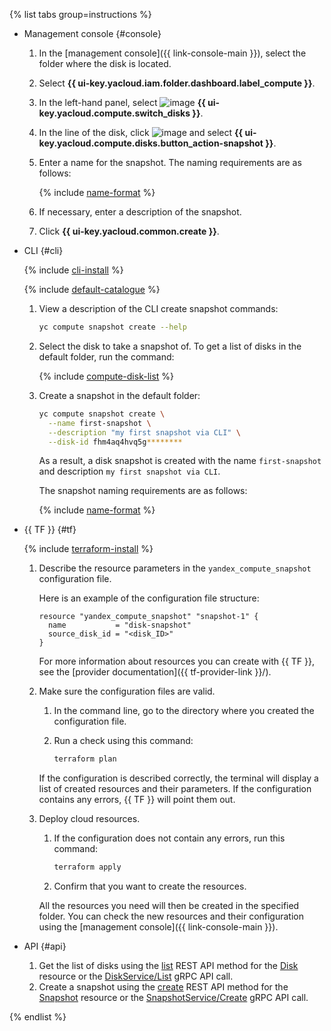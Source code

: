{% list tabs group=instructions %}

- Management console {#console}

   1. In the [management console]({{ link-console-main }}), select the folder where the disk is located.
   1. Select **{{ ui-key.yacloud.iam.folder.dashboard.label_compute }}**.
   1. In the left-hand panel, select ![image](../../_assets/compute/disks-pic.svg) **{{ ui-key.yacloud.compute.switch_disks }}**.
   1. In the line of the disk, click ![image](../../_assets/horizontal-ellipsis.svg) and select **{{ ui-key.yacloud.compute.disks.button_action-snapshot }}**.
   1. Enter a name for the snapshot. The naming requirements are as follows:

      {% include [name-format](../name-format.md) %}

   1. If necessary, enter a description of the snapshot.
   1. Click **{{ ui-key.yacloud.common.create }}**.

- CLI {#cli}

   {% include [cli-install](../cli-install.md) %}

   {% include [default-catalogue](../default-catalogue.md) %}

   1. View a description of the CLI create snapshot commands:

      ```bash
      yc compute snapshot create --help
      ```

   1. Select the disk to take a snapshot of. To get a list of disks in the default folder, run the command:

      {% include [compute-disk-list](../compute/disk-list.md) %}

   1. Create a snapshot in the default folder:

      ```bash
      yc compute snapshot create \
        --name first-snapshot \
        --description "my first snapshot via CLI" \
        --disk-id fhm4aq4hvq5g********
      ```

      As a result, a disk snapshot is created with the name `first-snapshot` and description `my first snapshot via CLI`.

      The snapshot naming requirements are as follows:

      {% include [name-format](../name-format.md) %}

- {{ TF }} {#tf}

   {% include [terraform-install](../terraform-install.md) %}

   1. Describe the resource parameters in the `yandex_compute_snapshot` configuration file.

      Here is an example of the configuration file structure:

      ```hcl
      resource "yandex_compute_snapshot" "snapshot-1" {
        name           = "disk-snapshot"
        source_disk_id = "<disk_ID>"
      }
      ```

      For more information about resources you can create with {{ TF }}, see the [provider documentation]({{ tf-provider-link }}/).

   1. Make sure the configuration files are valid.

      1. In the command line, go to the directory where you created the configuration file.
      1. Run a check using this command:

         ```bash
         terraform plan
         ```

      If the configuration is described correctly, the terminal will display a list of created resources and their parameters. If the configuration contains any errors, {{ TF }} will point them out.

   1. Deploy cloud resources.

      1. If the configuration does not contain any errors, run this command:

         ```bash
         terraform apply
         ```

      1. Confirm that you want to create the resources.

      All the resources you need will then be created in the specified folder. You can check the new resources and their configuration using the [management console]({{ link-console-main }}).

- API {#api}

   1. Get the list of disks using the [list](../../compute/api-ref/Disk/list.md) REST API method for the [Disk](../../compute/api-ref/Disk/index.md) resource or the [DiskService/List](../../compute/api-ref/grpc/disk_service.md#List) gRPC API call.
   1. Create a snapshot using the [create](../../compute/api-ref/Snapshot/create.md) REST API method for the [Snapshot](../../compute/api-ref/Snapshot/index.md) resource or the [SnapshotService/Create](../../compute/api-ref/grpc/snapshot_service.md#Create) gRPC API call.

{% endlist %}